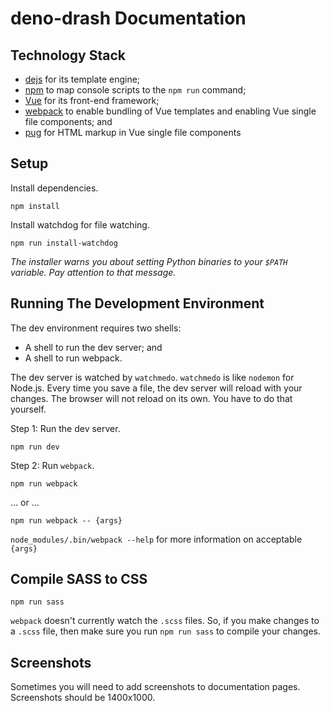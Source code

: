 # deno-drash Documentation

## Technology Stack

* [dejs](https://github.com/syumai/dejs) for its template engine;
* [npm](https://www.npmjs.com) to map console scripts to the `npm run` command;
* [Vue](https://vuejs.org) for its front-end framework;
* [webpack](https://webpack.js.org/) to enable bundling of Vue templates and enabling Vue single file components; and
* [pug](https://pugjs.org/api/getting-started.html) for HTML markup in Vue single file components

## Setup

Install dependencies.

```shell
npm install
```

Install watchdog for file watching.

```shell
npm run install-watchdog
```

_The installer warns you about setting Python binaries to your `$PATH` variable. Pay attention to that message._

## Running The Development Environment

The dev environment requires two shells:

  * A shell to run the dev server; and
  * A shell to run webpack.

The dev server is watched by `watchmedo`. `watchmedo` is like `nodemon` for Node.js. Every time you save a file, the dev server will reload with your changes. The browser will not reload on its own. You have to do that yourself.

Step 1: Run the dev server.

```shell
npm run dev
```

Step 2: Run `webpack`.

```shell
npm run webpack
```

... or ...

```shell
npm run webpack -- {args}
```

`node_modules/.bin/webpack --help` for more information on acceptable `{args}`

## Compile SASS to CSS

```shell
npm run sass
```

`webpack` doesn't currently watch the `.scss` files. So, if you make changes to a `.scss` file, then make sure you run `npm run sass` to compile your changes.

## Screenshots

Sometimes you will need to add screenshots to documentation pages. Screenshots should be 1400x1000.
